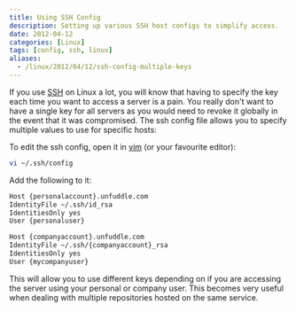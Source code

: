 ```yaml
---
title: Using SSH Config
description: Setting up various SSH host configs to simplify access.
date: 2012-04-12
categories: [Linux]
tags: [config, ssh, linux]
aliases:
  - /linux/2012/04/12/ssh-config-multiple-keys
---
```


If you use [SSH](http://www.openssh.com/) on Linux a lot, you will know that having to specify the key each time you want to access a server is a pain. You really don't want to have a single key for all servers as you would need to revoke it globally in the event that it was compromised. The ssh config file allows you to specify multiple values to use for specific hosts:

To edit the ssh config, open it in [vim](http://www.vim.org/) (or your favourite editor):

```bash
vi ~/.ssh/config
```

Add the following to it:

```bash
Host {personalaccount}.unfuddle.com
IdentityFile ~/.ssh/id_rsa
IdentitiesOnly yes
User {personaluser}

Host {companyaccount}.unfuddle.com
IdentityFile ~/.ssh/{companyaccount}_rsa
IdentitiesOnly yes
User {mycompanyuser}
```

This will allow you to use different keys depending on if you are accessing the server using your personal or company user. This becomes very useful when dealing with multiple repositories hosted on the same service.
